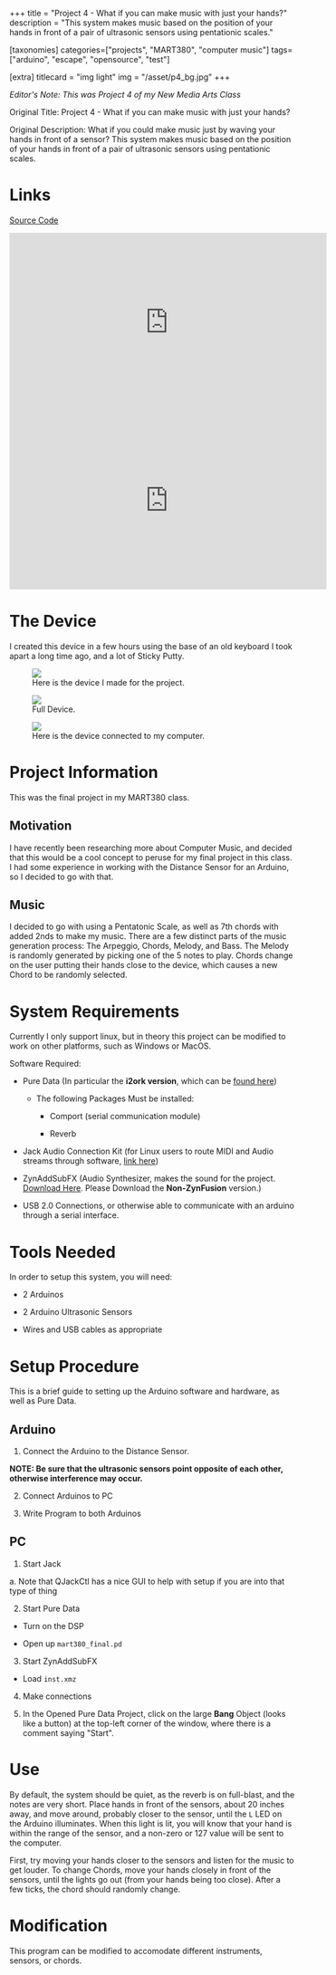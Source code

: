 +++
title = "Project 4 - What if you can make music with just your hands?"
description = "This system makes music based on the position of your hands in front of a pair of ultrasonic sensors using pentationic scales."

[taxonomies]
categories=["projects", "MART380", "computer music"]
tags=["arduino", "escape", "opensource", "test"]

[extra]
titlecard = "img light"
img = "/asset/p4_bg.jpg"
+++

_Editor's Note: This was Project 4 of my New Media Arts Class_

Original Title: Project 4 - What if you can make music with just your hands?

Original Description: What if you could make music just by waving your hands in front of a sensor? This system makes music based on the position of your hands in front of a pair of ultrasonic sensors using pentationic scales.

# Links

[Source Code](https://github.com/Nesdood007/mart380_musigen)

<iframe width="560" height="315" src="https://www.youtube.com/embed/XsCLcTWwn0g" frameborder="0" allow="accelerometer; autoplay; encrypted-media; gyroscope; picture-in-picture" allowfullscreen></iframe>

<iframe width="560" height="315" src="https://www.youtube.com/embed/Tb5iDYDCC1g" frameborder="0" allow="accelerometer; autoplay; encrypted-media; gyroscope; picture-in-picture" allowfullscreen></iframe>

# The Device

I created this device in a few hours using the base of an old keyboard I took apart a long time ago, and a lot of Sticky Putty.

<figure>
  <img src="/asset/p4_1.jpg">
  <figcaption> Here is the device I made for the project. </figcaption>
</figure>

<figure>
  <img src="/asset/p4_2.jpg">
  <figcaption> Full Device. </figcaption>
</figure>

<figure>
  <img src="/asset/p4_3.jpg">
  <figcaption> Here is the device connected to my computer. </figcaption>
</figure>

# Project Information

This was the final project in my MART380 class.

## Motivation

I have recently been researching more about Computer Music, and decided that this would be a cool concept to peruse for my final project in this class. I had some experience in working with the Distance Sensor for an Arduino, so I decided to go with that.

## Music

I decided to go with using a Pentatonic Scale, as well as 7th chords with added 2nds to make my music. There are a few distinct parts of the music generation process: The Arpeggio, Chords, Melody, and Bass. The Melody is randomly generated by picking one of the 5 notes to play. Chords change on the user putting their hands close to the device, which causes a new Chord to be randomly selected.

# System Requirements

Currently I only support linux, but in theory this project can be modified to work on other platforms, such as Windows or MacOS.

Software Required:

- Pure Data (In particular the __i2ork version__, which can be [found here](https://puredata.info/downloads/Pd-L2Ork))

  - The following Packages Must be installed:
  
    - Comport (serial communication module)
    
    - Reverb
    
- Jack Audio Connection Kit (for Linux users to route MIDI and Audio streams through software, [link here](http://jackaudio.org/))

- ZynAddSubFX (Audio Synthesizer, makes the sound for the project. [Download Here](http://zynaddsubfx.sourceforge.net/download.html). Please Download the __Non-ZynFusion__ version.)

- USB 2.0 Connections, or otherwise able to communicate with an arduino through a serial interface.

# Tools Needed

In order to setup this system, you will need:

- 2 Arduinos

- 2 Arduino Ultrasonic Sensors

- Wires and USB cables as appropriate

# Setup Procedure

This is a brief guide to setting up the Arduino software and hardware, as well as Pure Data.

## Arduino

1. Connect the Arduino to the Distance Sensor.

__NOTE: Be sure that the ultrasonic sensors point opposite of each other, otherwise interference may occur.__

2. Connect Arduinos to PC

3. Write Program to both Arduinos

## PC

1. Start Jack

  a. Note that QJackCtl has a nice GUI to help with setup if you are into that type of thing
  
2. Start Pure Data

  - Turn on the DSP
  
  - Open up `mart380_final.pd`

3. Start ZynAddSubFX

  - Load `inst.xmz`

4. Make connections

5. In the Opened Pure Data Project, click on the large __Bang__ Object (looks like a button) at the top-left corner of the window, where there is a comment saying "Start".

# Use

By default, the system should be quiet, as the reverb is on full-blast, and the notes are very short. Place hands in front of the sensors, about 20 inches away, and move around, probably closer to the sensor, until the `L` LED on the Arduino illuminates. When this light is lit, you will know that your hand is within the range of the sensor, and a non-zero or 127 value will be sent to the computer.

First, try moving your hands closer to the sensors and listen for the music to get louder. To change Chords, move your hands closely in front of the sensors, until the lights go out (from your hands being too close). After a few ticks, the chord should randomly change.

# Modification

This program can be modified to accomodate different instruments, sensors, or chords. 
